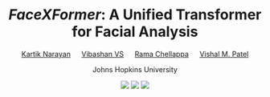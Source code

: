 <div align="center">

# _FaceXFormer_: A Unified Transformer for Facial Analysis

[Kartik Narayan](https://kartik-3004.github.io/portfolio/) &emsp; [Vibashan VS](https://vibashan.github.io) &emsp; [Rama Chellappa](https://engineering.jhu.edu/faculty/rama-chellappa/) &emsp; [Vishal M. Patel](https://engineering.jhu.edu/faculty/vishal-patel/)  

Johns Hopkins University

<a href='https://kartik-3004.github.io/facexformer_web/'><img src='https://img.shields.io/badge/Project-Page-blue'></a>
<a href=''><img src='https://img.shields.io/badge/Paper-arXiv-red'></a>
<a href='https://huggingface.co/kartiknarayan/facexformer'><img src='https://img.shields.io/badge/%F0%9F%A4%97%20Hugging%20Face-Model-orange'></a>

</div>
